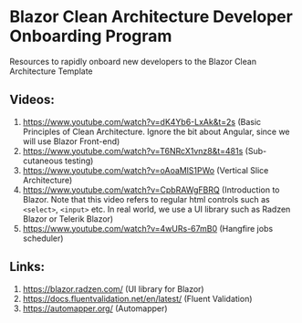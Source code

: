 # Blazor Clean Architecture Developer Onboarding Program
Resources to rapidly onboard new developers to the Blazor Clean Architecture Template

## Videos:
1. https://www.youtube.com/watch?v=dK4Yb6-LxAk&t=2s (Basic Principles of Clean Architecture. Ignore the bit about Angular, since we will use Blazor Front-end)
2. https://www.youtube.com/watch?v=T6NRcX1vnz8&t=481s (Sub-cutaneous testing)
3. https://www.youtube.com/watch?v=oAoaMlS1PWo (Vertical Slice Architecture)
4. https://www.youtube.com/watch?v=CpbRAWgFBRQ (Introduction to Blazor. Note that this video refers to regular html controls such as `<select>`, `<input>` etc. In real world, we use a UI library such as Radzen Blazor or Telerik Blazor)
5. https://www.youtube.com/watch?v=4wURs-67mB0 (Hangfire jobs scheduler)

## Links:
1. https://blazor.radzen.com/ (UI library for Blazor)
2. https://docs.fluentvalidation.net/en/latest/ (Fluent Validation)
3. https://automapper.org/ (Automapper)




